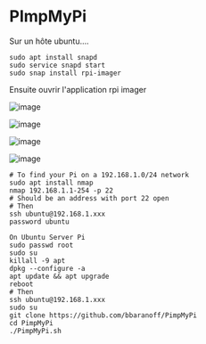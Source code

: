 # PImpMyPi

Sur un hôte ubuntu....

```console 
sudo apt install snapd
sudo service snapd start
sudo snap install rpi-imager
```

Ensuite ouvrir l'application rpi imager


![image](https://user-images.githubusercontent.com/37385191/115163883-f37f7380-a0ab-11eb-916b-cf4fdf9df612.png)

![image](https://user-images.githubusercontent.com/37385191/115163869-d3e84b00-a0ab-11eb-8f7a-f55fb8813f49.png)

![image](https://user-images.githubusercontent.com/37385191/115163893-06924380-a0ac-11eb-8869-6c52f778adc6.png)

![image](https://user-images.githubusercontent.com/37385191/115967450-fe665800-a532-11eb-82a4-c30d7f58c1b9.png)
```console
# To find your Pi on a 192.168.1.0/24 network
sudo apt install nmap
nmap 192.168.1.1-254 -p 22
# Should be an address with port 22 open
# Then
ssh ubuntu@192.168.1.xxx
password ubuntu

On Ubuntu Server Pi
sudo passwd root
sudo su
killall -9 apt
dpkg --configure -a
apt update && apt upgrade 
reboot
# Then
ssh ubuntu@192.168.1.xxx
sudo su
git clone https://github.com/bbaranoff/PimpMyPi
cd PimpMyPi
./PimpMyPi.sh
```
